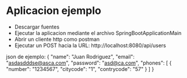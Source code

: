 # Aplicacion ejemplo

- Descargar fuentes
- Ejecutar la aplicacion mediante el archivo SpringBootApplicationMain
- Abrir un cliente http como postman
- Ejecutar un POST hacia la URL: http://localhost:8080/api/users

json de ejemplo:
{
  "name": "Juan Rodriguez",
  "email": "asdasdddse@asca.com",
  "password": "asd@ca.com",
  "phones": [
    {
      "number": "1234567",
      "citycode": "1",
      "contrycode": "57"
    }
  ]
}
